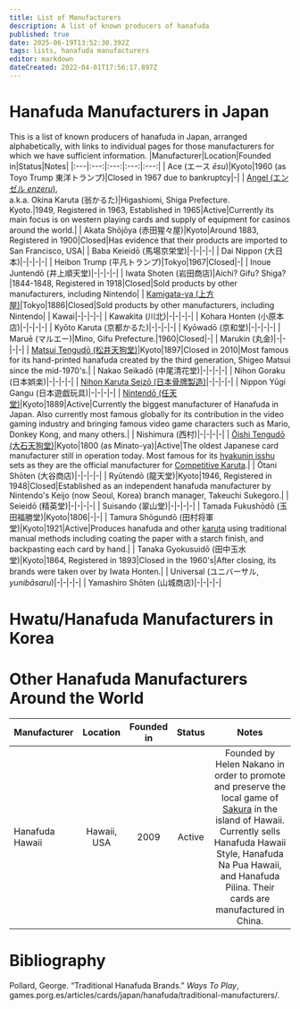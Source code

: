 ```yaml
---
title: List of Manufacturers
description: A list of known producers of hanafuda
published: true
date: 2025-06-19T13:52:30.392Z
tags: lists, hanafuda manufacturers
editor: markdown
dateCreated: 2022-04-01T17:56:17.897Z
---
```


# Hanafuda Manufacturers in Japan
This is a list of known producers of hanafuda in Japan, arranged alphabetically, with links to individual pages for those manufacturers for which we have sufficient information.
|Manufacturer|Location|Founded in|Status|Notes|
|:---|:---:|:---:|:---:|:---:|
| Ace (エース *ēsu*)|Kyoto|1960 (as Toyo Trump 東洋トランプ)|Closed in 1967 due to bankruptcy|-|
| [Angel (エンゼル *enzeru*)](/en/hanafuda/manufacturers/angel),<br>a.k.a. Okina Karuta (翁かるた)|Higashiomi, Shiga Prefecture.<br>Kyoto.|1949, Registered in 1963, Established in 1965|Active|Currently its main focus is on western playing cards and supply of equipment for casinos around the world.|
| Akata Shōjōya (赤田猩々屋)|Kyoto|Around 1883, Registered in 1900|Closed|Has evidence that their products are imported to San Francisco, USA|
| Baba Keieidō (馬場京栄堂)|-|-|-|-|
| Dai Nippon (大日本)|-|-|-|-|
| Heibon Trump (平凡トランプ)|Tokyo|1967|Closed|-|
| Inoue Juntendō (井上順天堂)|-|-|-|-|
| Iwata Shoten (岩田商店)|Aichi? Gifu? Shiga?|1844-1848, Registered in 1918|Closed|Sold products by other manufacturers, including Nintendo|
| [Kamigata-ya (上方屋)](/en/hanafuda/manufacturers/kamigataya)|Tokyo|1886|Closed|Sold products by other manufacturers, including Nintendo|
| Kawai|-|-|-|-|
| Kawakita (川北)|-|-|-|-|
| Kohara Honten (小原本店)|-|-|-|-|
| Kyōto Karuta (京都かるた)|-|-|-|-|
| Kyōwadō (京和堂)|-|-|-|-|
| Maruē (マルエー)|Mino, Gifu Prefecture.|1960|Closed|-|
| Marukin (丸金)|-|-|-|-|
| [Matsui Tengudō (松井天狗堂)](/en/hanafuda/manufacturers/matsuitengudo)|Kyoto|1897|Closed in 2010|Most famous for its hand-printed hanafuda created by the third generation, Shigeo Matsui since the mid-1970's.|
| Nakao Seikadō (中尾清花堂)|-|-|-|-|
| Nihon Goraku (日本娯楽)|-|-|-|-|
| [Nihon Karuta Seizō (日本骨牌製造)](/en/hanafuda/manufacturers/nihonkaruta)|-|-|-|-|
| Nippon Yūgi Gangu (日本遊戯玩具)|-|-|-|-|
| [Nintendō (任天堂)](/en/hanafuda/manufacturers/nintendo)|Kyoto|1889|Active|Currently the biggest manufacturer of Hanafuda in Japan. Also currently most famous globally for its contribution in the video gaming industry and bringing famous video game characters such as Mario, Donkey Kong, and many others.|
| Nishimura (西村)|-|-|-|-|
| [Ōishi Tengudō (大石天狗堂)](/en/hanafuda/manufacturers/oishitengudo)|Kyoto|1800 (as Minato-ya)|Active|The oldest Japanese card manufacturer still in operation today. Most famous for its [hyakunin isshu](/en/uta-garuta/ogura-hyakunin-isshu) sets as they are the official manufacturer for [Competitive Karuta](/en/uta-garuta/ogura-hyakunin-isshu/competitive-karuta).|
| Ōtani Shōten (大谷商店)|-|-|-|-|
| Ryūtendō (龍天堂)|Kyoto|1946, Registered in 1948|Closed|Established as an independent hanafuda manufacturer by Nintendo's Keijo (now Seoul, Korea) branch manager, Takeuchi Sukegoro.|
| Seieidō (精英堂)|-|-|-|-|
| Suisando (翠山堂)|-|-|-|-|
| Tamada Fukushōdō (玉田福勝堂)|Kyoto|1806|-|-|
| Tamura Shōgundō (田村将軍堂)|Kyoto|1921|Active|Produces hanafuda and other [karuta](/en/karuta/) using traditional manual methods including coating the paper with a starch finish, and backpasting each card by hand.|
| Tanaka Gyokusuidō (田中玉水堂)|Kyoto|1864, Registered in 1893|Closed in the 1960's|After closing, its brands were taken over by Iwata Honten.|
| Universal (ユニバーサル, *yunibāsaru*)|-|-|-|-|
| Yamashiro Shōten (山城商店)|-|-|-|-|

# Hwatu/Hanafuda Manufacturers in Korea

# Other Hanafuda Manufacturers Around the World
|Manufacturer|Location|Founded in|Status|Notes|
|:---|:---:|:---:|:---:|:---:|
| Hanafuda Hawaii|Hawaii, USA|2009|Active|Founded by Helen Nakano in order to promote and preserve the local game of [Sakura](/en/hanafuda/games/sakura) in the island of Hawaii. Currently sells Hanafuda Hawaii Style, Hanafuda Na Pua Hawaii, and Hanafuda Pilina. Their cards are manufactured in China.|

# Bibliography
Pollard, George. “Traditional Hanafuda Brands.” *Ways To Play*, games.porg.es/articles/cards/japan/hanafuda/traditional-manufacturers/.